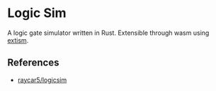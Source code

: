 
# Logic Sim
A logic gate simulator written in Rust. Extensible through wasm using [extism](https://github.com/extism/extism).

## References
- [raycar5/logicsim](https://github.com/raycar5/logicsim)
